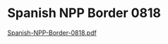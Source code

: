 # Spanish NPP Border 0818

[Spanish-NPP-Border-0818.pdf](Spanish%20NPP%20Border%200818%20591f9aee399a403eb46a399f6e3c921f/Spanish-NPP-Border-0818.pdf)